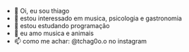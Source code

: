 - 👋 Oi, eu sou thiago
- 👀 estou interessado em musica, psicologia e gastronomia
- 🌱 estou estudando programação
- 💞️ eu amo musica e animais
- 📫 como me achar: @tchag0o.o no instagram

<!---
Thiago-almeida2005/Thiago-almeida2005 is a ✨ special ✨ repository because its `README.md` (this file) appears on your GitHub profile.
You can click the Preview link to take a look at your changes.
--->
